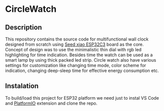 # CircleWatch

## Description
This repository contains the source code for multifunctional wall clock designed from scratch using [Seed xiao ESP32C3](https://www.seeedstudio.com/Seeed-XIAO-ESP32C3-p-5431.html) board as the core. 
Concept of design was to use the minimalistic thin dial with rgb led highlighting for time indication. Besides time the watch can be used as a smart lamp by using thick packed led strip. 
Circle watch also have various settings for customization like changing time mode, color scheme for indication, changing deep-sleep time for effective energy consumption etc.

## Instalation
To build/load this project for ESP32 platform we need just to instal VS Code and [PlatformIO](https://platformio.org/) extension and clone the repo.
